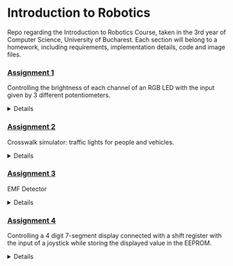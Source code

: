 # Introduction to Robotics
Repo regarding the Introduction to Robotics Course, taken in the 3rd year of Computer Science, University of Bucharest.
Each section will belong to a homework, including requirements, implementation details, code and image files.

### [Assignment 1](https://github.com/cosminbvb/IntroductionToRobotics/tree/main/Assignment1)
Controlling the brightness of each channel of an RGB LED with the input given by 3 different potentiometers.

<details>

## Requirements
- Arduino
- Common Cathode RGB LED
- 3 potentiometers
- 2x100 Ohm, 1x220 Ohm resistors (or higher)
- Wires

## Setup
![](https://github.com/cosminbvb/IntroductionToRobotics/blob/main/Assignment1/setup.jpeg)

## Demo
You can watch a quick demo [here](https://youtu.be/YZvqX90rD-g).
  
</details>

### [Assignment 2](https://github.com/cosminbvb/IntroductionToRobotics/tree/main/Assignment2)
Crosswalk simulator: traffic lights for people and vehicles.

<details>

The system has the following states:
1. State 1 (default, reinstated after state 4 ends): green light for cars, red light for people, no sounds.   Duration: indefinite, changed by pressing the button.
2. State 2 (initiated by counting down 10 seconds after a button press): the light should be yellow for vehicles,  red for people and no sounds. Duration: 3 seconds.
3. State 3 (iniated after state 2 ends): red for cars, green for people and a beeping sound from the buzzer at a constant interval. Duration: 10 seconds.
4. State 4 (initiated after state 3 ends): red for cars, blinking green for people and a beeping sound from the buzzer, at a constant interval, faster than the beeping in state 3. This state should last 5 seconds.

 ## Requirements
- Arduino
- 2xRed LED (I only had 1xRed so I used 1xRed & 1xRBG)
- 2xGreen LED
- 1xYellow LED
- 2x220 Ohm resistors (for each Led cluster cathode)
- Buzzer (passive / active)
- 1x100 Ohm resistor (for the buzzer)
- Button
- Wires

## Setup
![](https://github.com/cosminbvb/IntroductionToRobotics/blob/main/Assignment2/setup0.jpeg)

![](https://github.com/cosminbvb/IntroductionToRobotics/blob/main/Assignment2/setup1.jpeg)

## Demo
You can watch a quick demo [here](https://www.youtube.com/watch?v=L-AnE9UuTwI).

Serial monitor logs:
![](https://github.com/cosminbvb/IntroductionToRobotics/blob/main/Assignment2/monitor_output.png)
  
</details>

### [Assignment 3](https://github.com/cosminbvb/IntroductionToRobotics/tree/main/Assignment3)
EMF Detector

<details>

## Requirements
- Arduino
- 7 Segment Display
- Buzzer
- 1x100 Ohm resistor (for the buzzer)
- 2x330 Ohm resistors (for the display, also doable with only 1 resistor)
- Wires

## Setup
![](https://github.com/cosminbvb/IntroductionToRobotics/blob/main/Assignment3/setup0.jpeg)

## Demo
You can watch a quick demo [here](https://youtu.be/nbxJk5SI_a4).
  
</details>

### [Assignment 4](https://github.com/cosminbvb/IntroductionToRobotics/tree/main/Assignment4)
Controlling a 4 digit 7-segment display connected with a shift register with the input of a joystick while storing the displayed value in the EEPROM.

<details>
The decimal point indicates which digit is currently being controlled. When the decimal point is blinking, we can move the joystick to the left / right to choose another digit, or press down on the joystick to lock the digit in.
However, as long as the decimal point is blinking, it means that the digit hasn't been locked in (selected) and any up / down movement will be ignored. Once a digit has been locked in, we can now move the joystick up / down to choose which number will be displayed on the selected digit or press down on the joystick to unlock the digit. When a digit is locked in, any left / right movement will be ignored (meaning that to choose another digit you will first have to press the button to unlock the current digit). To avoid any confusion, in this context "digit" means one of the 4 7-segment displays.
  
## Requirements
- Arduino
- 4 digit 7-segment display
- 74hc595 shift register
- Joystick
- 4x330 Ohm resistors (for the display)
- Wires

## Setup
![](https://github.com/cosminbvb/IntroductionToRobotics/blob/main/Assignment4/setup0.jpeg)
![](https://github.com/cosminbvb/IntroductionToRobotics/blob/main/Assignment4/setup1.jpeg)

## Connection diagrams:

shift register - arduino
  
![](https://github.com/cosminbvb/IntroductionToRobotics/blob/main/Assignment4/reg-arduino.png)

shift register - display
  
![](https://github.com/cosminbvb/IntroductionToRobotics/blob/main/Assignment4/reg-display.png)
  
display - arduino (used a 330 Ohm resistor for each connection)
  
![](https://github.com/cosminbvb/IntroductionToRobotics/blob/main/Assignment4/display-arduino.png)

## Demo
You can watch a quick demo [here](https://youtu.be/auXu2F_4Vyw).
  
</details>